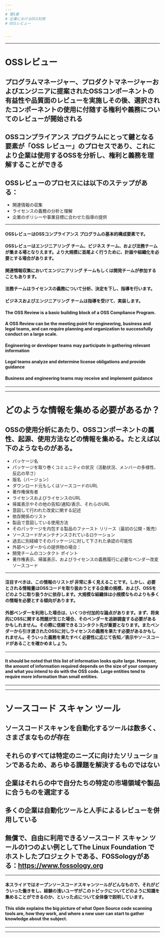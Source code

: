 ```yaml
---
---
# 第5章
# 企業におけるOSS利用
# OSSレビュー


---
```

---
# OSSレビュー                                    

## プログラムマネージャー、プロダクトマネージャーおよびエンジニアに提案されたOSSコンポーネントの有益性や品質面のレビューを実施しその後、選択されたコンポーネントの使用に付随する権利や義務についてのレビューが開始される

## OSSコンプライアンス プログラムにとって鍵となる要素が「OSS レビュー」のプロセスであり、これにより企業は使用するOSSを分析し、権利と義務を理解することができる

## OSSレビューのプロセスには以下のステップがある：
  * 関連情報の収集
  * ライセンスの義務の分析と理解
  * 企業のポリシーや事業目標に合わせた指導の提供

---
#### OSSレビューはOSSコンプライアンス プログラムの基本的構成要素です。 

#### OSSレビューはエンジニアリング チーム、ビジネス チーム、および法務チームが集まる場となりえます。より大規模に首尾よく行うために、計画や組織化を必要とする場合があります。
#### 関連情報収集においてエンジニアリング チームもしくは開発チームが参加することもあります。
#### 法務チームはライセンスの義務について分析、決定を下し、指導を行います。
#### ビジネスおよびエンジニアリング チームは指導を受けて、実装します。

#### The OSS Review is a basic building block of a OSS Compliance Program. 

#### A OSS Review can be the meeting point for engineering, business and legal teams, and can require planning and organization to successfully conduct on a large scale.
#### Engineering or developer teams may participate in gathering relevant information
#### Legal teams analyze and determine license obligations and provide guidance
#### Business and engineering teams may receive and implement guidance


---
---
# どのような情報を集める必要があるか？

## OSSの使用分析にあたり、OSSコンポーネントの属性、起源、使用方法などの情報を集める。たとえば以下のようなものがある。

  * パッケージ名
  * パッケージを取り巻くコミュニティの状況（活動状況、メンバーの多様性、反応の早さ）
  * 版名（バージョン）
  * ダウンロード元もしくはソースコードのURL
  * 著作権保有者
  * ライセンスおよびライセンスのURL
  * 帰属表示やその他の告知/通知/表示、それらのURL
  * 意図して行われた改変に関する記述
  * 依存関係のリスト
  * 製品で意図している使用方法
  * そのパッケージを内包する製品のファースト リリース（最初の公開・販売）
  * ソースコードがメンテナンスされているロケーション
  * 過去に別経緯でそのパッケージに対して下された承認の可能性
  * 外部ベンダーからの提供物の場合： 
  * 開発チームのコンタクト ポイント
  * 著作権表示、帰属表示、およびライセンスの義務履行に必要なベンダー改変ソースコード

---
#### 注目すべきは、この情報のリストが 非常に多く見えることです。しかし、必要とされる情報量はOSSコードを取り扱おうとする企業の規模、および、OSSをどのように取り扱うかに依存します。大規模な組織体は小規模なものよりも多くの情報を必要とする傾向があります。
#### 外部ベンダーを利用した場合は、いくつか付加的な論点があります。まず、将来的にOSSに関する問題が生じた場合、そのベンダーを追跡調査する必要があるかもしれません。その際に信頼できるコンタクト先が重要となります。またベンダーから引き渡されたOSSに対しライセンスの義務を果たす必要があるかもしれません。そういった義務を果たすべく必要性に応じて告知／表示やソースコードがあることを確かめましょう。

---
#### It should be noted that this list of information looks quite large. However, the amount of information required depends on the size of your company and what you intend to do with the OSS code. Large entities tend to require more information than small entities.

---
---
# ソースコード スキャン ツール

## ソースコードスキャンを自動化するツールは数多く、さまざまなものが存在

## それらのすべては特定のニーズに向けたソリューションであるため、あらゆる課題を解決するものではない

## 企業はそれらの中で自分たちの特定の市場領域や製品に合うものを選定する

## 多くの企業は自動化ツールと人手によるレビューを併用している

## 無償で、自由に利用できるソースコード スキャン ツールの1つのよい例としてThe Linux Foundation でホストしたプロジェクトである、FOSSologyがある：https://www.fossology.org 

---
#### 本スライドではオープンソースコードスキャンツールがどんなもので、それがどういった働きをし、経験の浅いユーザがこのトピックについてどのように知識を集めることができるのか、といった点について全体像で説明しています。

#### This slide explains the big picture of what Open Source code scanning tools are, how they work, and where a new user can start to gather knowledge about the subject.


---
---
